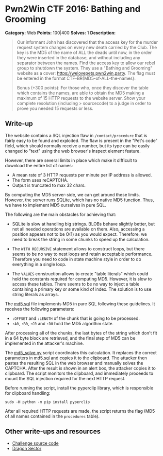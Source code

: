 # Pwn2Win CTF 2016: Bathing and Grooming

**Category:** Web
**Points:** 100|400
**Solves:** 1
**Description:**

> Our informant John has discovered that the access key for the murder request
> system changes on every new death carried by the Club. The key is the MD5 of
> the name of ALL the deads until now, in the order they were inserted in the
> database, and without including any separator between the names. Find the
> access key to allow our rebel group to shutdown the system. They use a
> "Bathing and Grooming" website as a cover: https://welovepets.pwn2win.party.
> The flag must be entered in the format CTF-BR{MD5-of-ALL-the-names}.
>
> Bonus (+300 points): For those who, once they discover the table which
> contains the names, are able to obtain the MD5 making a maximum of
> 15 HTTP requests to the website server. Show your complete resolution
> (including > sourcecode) to a judge in order to prove you needed
> 15 requests or less.


## Write-up

The website contains a SQL injection flaw in `/contact/procedure` that is fairly
easy to be found and exploited. The flaw is present in the "Pet's code" field,
which should normally receive a number, but its type can be easily changed
to "text" using the web browser's inspect element feature.

However, there are several limits in place which make it difficult to download the
entire list of names:

 * A mean rate of 3 HTTP requests per minute per IP address is allowed.
 * The form uses reCAPTCHA.
 * Output is truncated to max 32 chars.

By computing the MD5 server-side, we can get around these limits. However,
the server runs SQLite, which has no native MD5 function. Thus, we have to
implement MD5 ourselves in pure SQL.

The following are the main obstacles for achieving that:

 * SQLite is slow at handling big strings. BLOBs behave slightly better, but not
   all needed operations are available on them. Also, accessing a position appears
   not to be O(1) as you would expect. Therefore, we need to break the string in
   some chunks to speed up the calculation.

 * The `WITH RECURSIVE` statement allows to construct loops, but there seems to
   be no way to nest loops and retain acceptable performance. Therefore you need
   to code in state machine style in order to do everything in a single loop.

 * The `VALUES` construction allows to create "table literals" which could hold
   the constants required for computing MD5. However, it is slow to access these
   tables. There seems to be no way to inject a table containing a primary key
   or some kind of index. The solution is to use string literals as arrays.

The [md5.sql](md5.sql) file implements MD5 in pure SQL following these guidelines.
It receives the following parameters:

 * `:OFFSET` and `:LENGTH` of the chunk that is going to be processed.
 * `:A0`, `:B0`, `:C0` and `:D0` hold the MD5 algorithm state.

After processing all of the chunks, the last bytes of the string which don't fit
in a 64 byte block are retrieved, and the final step of MD5 can be implemented
in the attacker's machine.

The [md5_solve.py](md5_solve.py) script coordinates this calculation. It replaces the
correct parameters in [md5.sql](md5.sql) and copies it to the clipboard. The attacker
then pastes the resulting SQL in the web browser and manually solves the CAPTCHA.
After the result is shown in an alert box, the attacker copies it to clipboard.
The script monitors the clipboard, and immediately proceeds to mount the SQL injection
required for the next HTTP request.

Before running the script, install the pyperclip library, which is responsible
for clipboard handling:

```
sudo -H python -m pip install pyperclip
```

After all required HTTP requests are made, the script returns the flag
(MD5 of all names contained in the `procedures` table).


## Other write-ups and resources

* [Challenge source code](https://github.com/epicleet/bathing-and-grooming)
* [Dragon Sector](http://dragonsector.pl/docs/pwn2win2016_writeups.pdf)
